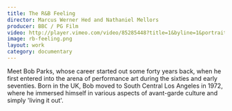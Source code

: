 ```yaml
---
title: The R&B Feeling
director: Marcus Werner Hed and Nathaniel Mellors
producer: BBC / PG Film
video: http://player.vimeo.com/video/85285448?title=1&byline=1&portrait=1
image: rb-feeling.png
layout: work
category: documentary
---
```


Meet Bob Parks, whose career started out some forty years back, when he first entered into the arena of performance art during the sixties and early seventies. Born in the UK, Bob moved to South Central Los Angeles in 1972, where he immersed himself in various aspects of avant-garde culture and simply 'living it out'.
